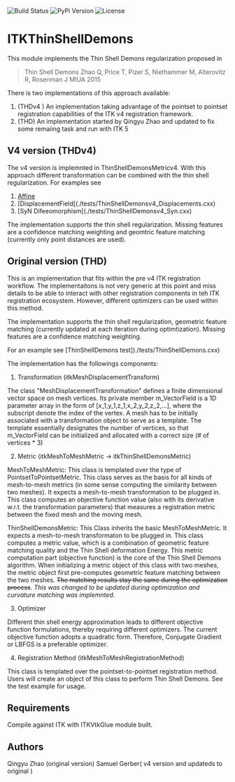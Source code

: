 ![Build Status](https://github.com/InsightSoftwareConsortium/ITKThinShellDemons/workflows/Build,%20test,%20package/badge.svg)
![PyPi Version](https://img.shields.io/pypi/v/itk-thinshelldemons.svg)
![License](https://img.shields.io/badge/License-Apache%202.0-blue.svg)

# ITKThinShellDemons

This module implements the Thin Shell Demons regularization proposed in

> Thin Shell Demons
> Zhao Q, Price T, Pizer S, Niethammer M, Alterovitz R, Rosenman J
> MIUA 2015


There is two implementations of this approach available:
1. (THDv4 ) An implementation taking advantage of the pointset to pointset registration
   capabilities of the ITK v4 registration framework.
2. (THD) An implementation started by Qingyu Zhao and updated to fix some remaiing task
   and run with ITK 5


## V4 version (THDv4)

The v4 version is implemnted in ThinShellDemonsMetricv4. With this approach different
transformation can be combined with the thin shell regularization. For examples see
1. [Affine](./tests/ThinShellDemonsv4_Affine.cxx)
2. [DisplacementField[(./tests/ThinShellDemonsv4_Displacements.cxx)
3. [SyN Difeeomorphism[(./tests/ThinShellDemonsv4_Syn.cxx)


The implementation supports the thin shell regularization. Missing features are a confidence
matching weighting and geomtric feature matching (currently only point distances are used).


## Original version (THD)

This is an implementation that fits within the pre v4 ITK registration workflow.
The implementaitons is not very generic at this point and miss details to be able
to interact with other registration components in teh ITK registration ecosystem.
However, different optimizers can be used within this method.

The implementation supports the thin shell regularization, geometric feature matching
(currently updated at each iteration during optimtization). Missing features are a
confidence matching weighting.

For an example see [ThinShellDemons test])./tests/ThinShellDemons.cxx)

The implementation has the followings components:

1. Transformation (itkMeshDisplacementTransform)

The class "MeshDisplacementTransformation" defines a finite dimensional vector
space on mesh vertices. Its private member m_VectorField is a 1D parameter
array in the form of [x_1,y_1,z_1,x_2,y_2,z_2,...], where the subscript denote
the index of the vertex.  A mesh has to be initially associated with a transformation
object to serve as a template. The template essentially designates the number of
vertices, so that m_VectorField can be initialized and allocated with a correct
size (# of vertices * 3)

2. Metric (itkMeshToMeshMetric -> itkThinShellDemonsMetric)

MeshToMeshMetric: This class is templated over the type of PointsetToPointsetMetric.
This class serves as the basis for all kinds of mesh-to-mesh metrics (in some sense
computing the similarity between two meshes). It expects a mesh-to-mesh transformation
to be plugged in. This class computes an objective function value (also with its
derivative w.r.t. the transformation parameters) that measures a registration
metric between the fixed mesh and the moving mesh.

ThinShellDemonsMetric: This Class inherits the basic MeshToMeshMetric. It expects a
mesh-to-mesh transformaton to be plugged in. This class computes a metric value, which
is a combination of geometric feature matching quality and the Thin Shell deformation
Energy. This metric computation part (objective function) is the core of the Thin Shell
Demons algorithm. When initializing a metric object of this class with two meshes,
the metric object first pre-computes geometric feature matching between the two meshes.
~~The matching results stay the same during the optimization process~~. *This was changed
to be updated during optimization and curvature matching was implemnted.*

3. Optimizer

Different thin shell energy approximation leads to different objective function
formulations, thereby requiring different optimizers. The current objective
function adopts a quadratic form. Therefore, Conjugate Gradient or LBFGS is a
preferable optimizer.

4. Registration Method (itkMeshToMeshRegistrationMethod)

This class is templated over the pointset-to-pointset registration method. Users
will create an object of this class to perform Thin Shell Demons. See the test
example for usage.


## Requirements

Compile against ITK with ITKVtkGlue module built.

## Authors
Qingyu Zhao (original version)
Samuel Gerber( v4 version and updateds to original )
